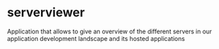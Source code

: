 # serverviewer
Application that allows to give an overview of the different servers in our application development landscape and its hosted applications

